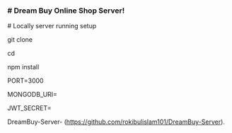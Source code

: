 <h3># Dream Buy Online Shop Server!</h3>

<p># Locally server running setup</p>

git clone <repository-url>

cd <project-directory>

npm install

PORT=3000

MONGODB_URI=<your-mongodb-uri>

JWT_SECRET=<your-jwt-secret>

DreamBuy-Server- (https://github.com/rokibulislam101/DreamBuy-Server).
